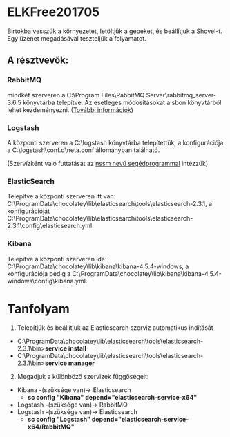 # ELKFree201705

Birtokba vesszük a környezetet, letöltjük a gépeket, és beállítjuk a Shovel-t. Egy üzenet megadásával teszteljük a folyamatot.

## A résztvevők:

### RabbitMQ
mindkét szerveren a C:\Program Files\RabbitMQ Server\rabbitmq_server-3.6.5 könyvtárba telepítve. Az esetleges módosításokat a sbon könyvtárból lehet kezdeményezni. ([További információk](https://www.rabbitmq.com/install-windows-manual.html))

### Logstash
A központi szerveren a C:\logstash könyvtárba telepítettük, a konfigurációja a C:\logstash\conf.d\neta.conf állományban található.

(Szervízként való futtatását az [nssm nevű segédprogrammal](https://nssm.cc/) intézzük)

### ElasticSearch
Telepítve a központi szerveren itt van: C:\ProgramData\chocolatey\lib\elasticsearch\tools\elasticsearch-2.3.1, a konfigurációját C:\ProgramData\chocolatey\lib\elasticsearch\tools\elasticsearch-2.3.1\config\elasticsearch.yml

### Kibana
Telepítve a központi szerveren ide: C:\ProgramData\chocolatey\lib\kibana\kibana-4.5.4-windows, a konfigurációja pedig a C:\ProgramData\chocolatey\lib\kibana\kibana-4.5.4-windows\config\kibana.yml.

# Tanfolyam

1. Telepítjük és beállítjuk az Elasticsearch szerviz automatikus indítását 
 - C:\ProgramData\chocolatey\lib\elasticsearch\tools\elasticsearch-2.3.1\bin>**service install**
 - C:\ProgramData\chocolatey\lib\elasticsearch\tools\elasticsearch-2.3.1\bin>**service manager**
2. Megadjuk a különböző szervizek függőségeit:
 - Kibana -(szüksége van)-> Elasticsearch
   - **sc config "Kibana" depend="elasticsearch-service-x64"**
 - Logstash -(szüksége van)-> RabbitMQ
 - Logstash -(szüksége van)-> Elasticsearch
   - **sc config "Logstash" depend="elasticsearch-service-x64/RabbitMQ"**
